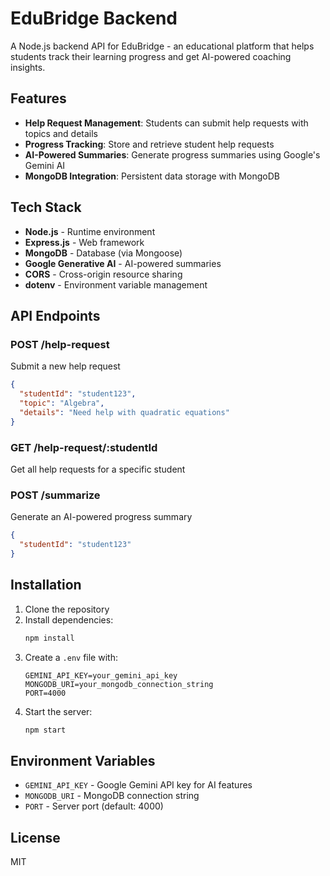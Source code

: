 # EduBridge Backend

A Node.js backend API for EduBridge - an educational platform that helps students track their learning progress and get AI-powered coaching insights.

## Features

- **Help Request Management**: Students can submit help requests with topics and details
- **Progress Tracking**: Store and retrieve student help requests
- **AI-Powered Summaries**: Generate progress summaries using Google's Gemini AI
- **MongoDB Integration**: Persistent data storage with MongoDB

## Tech Stack

- **Node.js** - Runtime environment
- **Express.js** - Web framework
- **MongoDB** - Database (via Mongoose)
- **Google Generative AI** - AI-powered summaries
- **CORS** - Cross-origin resource sharing
- **dotenv** - Environment variable management

## API Endpoints

### POST /help-request

Submit a new help request

```json
{
  "studentId": "student123",
  "topic": "Algebra",
  "details": "Need help with quadratic equations"
}
```

### GET /help-request/:studentId

Get all help requests for a specific student

### POST /summarize

Generate an AI-powered progress summary

```json
{
  "studentId": "student123"
}
```

## Installation

1. Clone the repository
2. Install dependencies:
   ```bash
   npm install
   ```
3. Create a `.env` file with:
   ```
   GEMINI_API_KEY=your_gemini_api_key
   MONGODB_URI=your_mongodb_connection_string
   PORT=4000
   ```
4. Start the server:
   ```bash
   npm start
   ```

## Environment Variables

- `GEMINI_API_KEY` - Google Gemini API key for AI features
- `MONGODB_URI` - MongoDB connection string
- `PORT` - Server port (default: 4000)

## License

MIT
